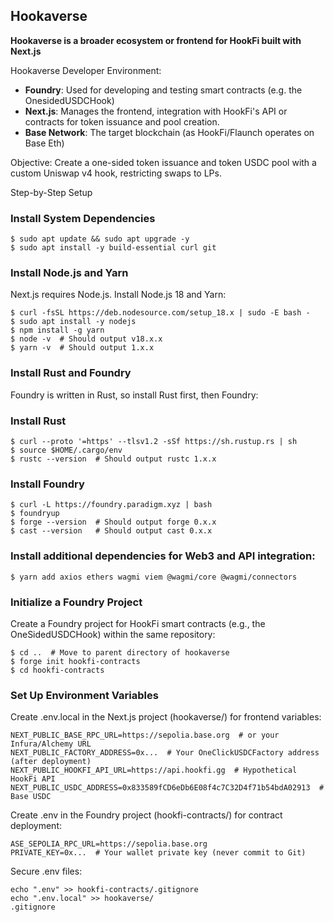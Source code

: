 ## Hookaverse

**Hookaverse is a broader ecosystem or frontend for HookFi built with Next.js**

Hookaverse Developer Environment:

- **Foundry**: Used for developing and testing smart contracts (e.g. the OnesidedUSDCHook)
- **Next.js**: Manages the frontend, integration with HookFi's API or contracts for token issuance and pool creation.
- **Base Network**: The target blockchain (as HookFi/Flaunch operates on Base Eth)

Objective: Create a one-sided token issuance and token USDC pool with a custom Uniswap v4 hook, restricting swaps to LPs.

Step-by-Step Setup

### Install System Dependencies

```shell
$ sudo apt update && sudo apt upgrade -y
$ sudo apt install -y build-essential curl git
```

### Install Node.js and Yarn
Next.js requires Node.js. Install Node.js 18 and Yarn:


```shell
$ curl -fsSL https://deb.nodesource.com/setup_18.x | sudo -E bash -
$ sudo apt install -y nodejs
$ npm install -g yarn
$ node -v  # Should output v18.x.x
$ yarn -v  # Should output 1.x.x
```
### Install Rust and Foundry
Foundry is written in Rust, so install Rust first, then Foundry:

### Install Rust

```shell
$ curl --proto '=https' --tlsv1.2 -sSf https://sh.rustup.rs | sh
$ source $HOME/.cargo/env
$ rustc --version  # Should output rustc 1.x.x
```

### Install Foundry

```shell
$ curl -L https://foundry.paradigm.xyz | bash
$ foundryup
$ forge --version  # Should output forge 0.x.x
$ cast --version   # Should output cast 0.x.x
```

### Install additional dependencies for Web3 and API integration:

```shell
$ yarn add axios ethers wagmi viem @wagmi/core @wagmi/connectors
```

### Initialize a Foundry Project
Create a Foundry project for HookFi smart contracts (e.g., the OneSidedUSDCHook) within the same repository:


```shell
$ cd ..  # Move to parent directory of hookaverse
$ forge init hookfi-contracts
$ cd hookfi-contracts
```

### Set Up Environment Variables
Create .env.local in the Next.js project (hookaverse/) for frontend variables:

```shell
NEXT_PUBLIC_BASE_RPC_URL=https://sepolia.base.org  # or your Infura/Alchemy URL
NEXT_PUBLIC_FACTORY_ADDRESS=0x...  # Your OneClickUSDCFactory address (after deployment)
NEXT_PUBLIC_HOOKFI_API_URL=https://api.hookfi.gg  # Hypothetical HookFi API
NEXT_PUBLIC_USDC_ADDRESS=0x833589fCD6eDb6E08f4c7C32D4f71b54bdA02913  # Base USDC
```

Create .env in the Foundry project (hookfi-contracts/) for contract deployment:

```shell
ASE_SEPOLIA_RPC_URL=https://sepolia.base.org
PRIVATE_KEY=0x...  # Your wallet private key (never commit to Git)
```

Secure .env files:

```shell
echo ".env" >> hookfi-contracts/.gitignore
echo ".env.local" >> hookaverse/
.gitignore
```